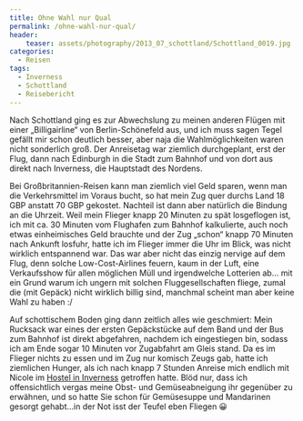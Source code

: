 ```yaml
---
title: Ohne Wahl nur Qual
permalink: /ohne-wahl-nur-qual/
header:
    teaser: assets/photography/2013_07_schottland/Schottland_0019.jpg
categories:
  - Reisen
tags:
  - Inverness
  - Schottland
  - Reisebericht
---
```

Nach Schottland ging es zur Abwechslung zu meinen anderen Flügen mit einer „Billigairline“ von Berlin-Schönefeld aus, 
und ich muss sagen Tegel gefällt mir schon deutlich besser, aber naja die Wahlmöglichkeiten waren nicht sonderlich groß. 
Der Anreisetag war ziemlich durchgeplant, erst der Flug, dann nach Edinburgh in die Stadt zum Bahnhof und von dort aus direkt nach Inverness, 
die Hauptstadt des Nordens.

Bei Großbritannien-Reisen kann man ziemlich viel Geld sparen, wenn man die Verkehrsmittel im Voraus bucht, 
so hat mein Zug quer durchs Land 18 GBP anstatt 70 GBP gekostet. Nachteil ist dann aber natürlich die Bindung an die Uhrzeit. 
Weil mein Flieger knapp 20 Minuten zu spät losgeflogen ist, ich mit ca. 30 Minuten vom Flughafen zum Bahnhof kalkulierte, 
auch noch etwas einheimisches Geld brauchte und der Zug „schon“ knapp 70 Minuten nach Ankunft losfuhr, 
hatte ich im Flieger immer die Uhr im Blick, was nicht wirklich entspannend war. Das war aber nicht das einzig nervige auf dem Flug, 
denn solche Low-Cost-Airlines feuern, kaum in der Luft, eine Verkaufsshow für allen möglichen Müll und irgendwelche Lotterien ab&#8230;
mit ein Grund warum ich ungern mit solchen Fluggesellschaften fliege, zumal die (mit Gepäck) nicht wirklich billig sind, 
manchmal scheint man aber keine Wahl zu haben :/

Auf schottischem Boden ging dann zeitlich alles wie geschmiert: Mein Rucksack war eines der ersten Gepäckstücke 
auf dem Band und der Bus zum Bahnhof ist direkt abgefahren, nachdem ich eingestiegen bin, 
sodass ich am Ende sogar 10 Minuten vor Zugabfahrt am Gleis stand. Da es im Flieger nichts zu essen und im Zug nur komisch Zeugs gab, 
hatte ich ziemlichen Hunger, als ich nach knapp 7 Stunden Anreise mich endlich mit Nicole 
im [Hostel in Inverness](http://invernessstudenthotel.com/) getroffen hatte. 
Blöd nur, dass ich offensichtlich vergas meine Obst- und Gemüseabneigung ihr gegenüber zu erwähnen, 
und so hatte Sie schon für Gemüsesuppe und Mandarinen gesorgt gehabt&#8230;in der Not isst der Teufel eben Fliegen 😀
